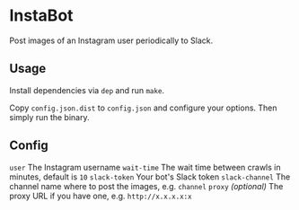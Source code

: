 # InstaBot

Post images of an Instagram user periodically to Slack.

## Usage
Install dependencies via `dep` and run `make`.

Copy `config.json.dist` to `config.json` and configure your options. Then simply run the binary.

## Config
`user` The Instagram username
`wait-time` The wait time between crawls in minutes, default is `10`
`slack-token` Your bot's Slack token
`slack-channel` The channel name where to post the images, e.g. `channel`
`proxy` _(optional)_ The proxy URL if you have one, e.g. `http://x.x.x.x:x`
